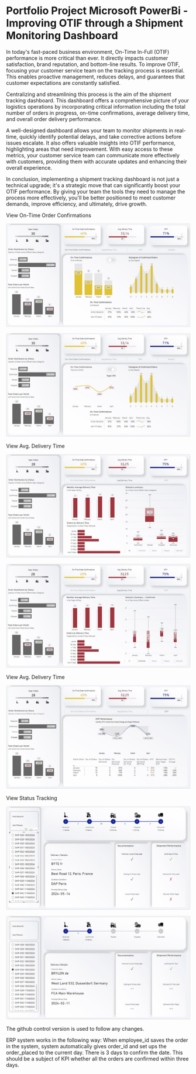 # Portfolio Project Microsoft PowerBi - Improving OTIF through a Shipment Monitoring Dashboard

In today's fast-paced business environment, On-Time In-Full (OTIF) performance is more critical than ever. It directly impacts customer satisfaction, brand reputation, and bottom-line results. To improve OTIF, focusing your customer service team on the tracking process is essential. This enables proactive management, reduces delays, and guarantees that customer expectations are constantly satisfied.

Centralizing and streamlining this process is the aim of the shipment tracking dashboard. This dashboard offers a comprehensive picture of your logistics operations by incorporating critical information including the total number of orders in progress, on-time confirmations, average delivery time, and overall order delivery performance.

A well-designed dashboard allows your team to monitor shipments in real-time, quickly identify potential delays, and take corrective actions before issues escalate. It also offers valuable insights into OTIF performance, highlighting areas that need improvement. With easy access to these metrics, your customer service team can communicate more effectively with customers, providing them with accurate updates and enhancing their overall experience.

In conclusion, implementing a shipment tracking dashboard is not just a technical upgrade; it's a strategic move that can significantly boost your OTIF performance. By giving your team the tools they need to manage the process more effectively, you'll be better positioned to meet customer demands, improve efficiency, and ultimately, drive growth.

View On-Time Order Confirmations

![alt text](https://github.com/pawelkulakowski/powerbi_portfolio_project_three/blob/master/project_01a.JPG?raw=true)

![alt text](https://github.com/pawelkulakowski/powerbi_portfolio_project_three/blob/master/project_01b.JPG?raw=true)

View Avg. Delivery Time

![alt text](https://github.com/pawelkulakowski/powerbi_portfolio_project_three/blob/master/project_02a.JPG?raw=true)

![alt text](https://github.com/pawelkulakowski/powerbi_portfolio_project_three/blob/master/project_02b.JPG?raw=true)

View Avg. Delivery Time

![alt text](https://github.com/pawelkulakowski/powerbi_portfolio_project_three/blob/master/project_03.JPG?raw=true)

View Status Tracking

![alt text](https://github.com/pawelkulakowski/powerbi_portfolio_project_three/blob/master/project_04.JPG?raw=true)

![alt text](https://github.com/pawelkulakowski/powerbi_portfolio_project_three/blob/master/project_05.JPG?raw=true)

The github control version is used to follow any changes.

ERP system works in the following way:
When employee_id saves the order in the system, system automatically gives order_id and set ups the order_placed to the current day.
There is 3 days to confirm the date. This should be a subject of KPI whether all the orders are confirmed within three days.

